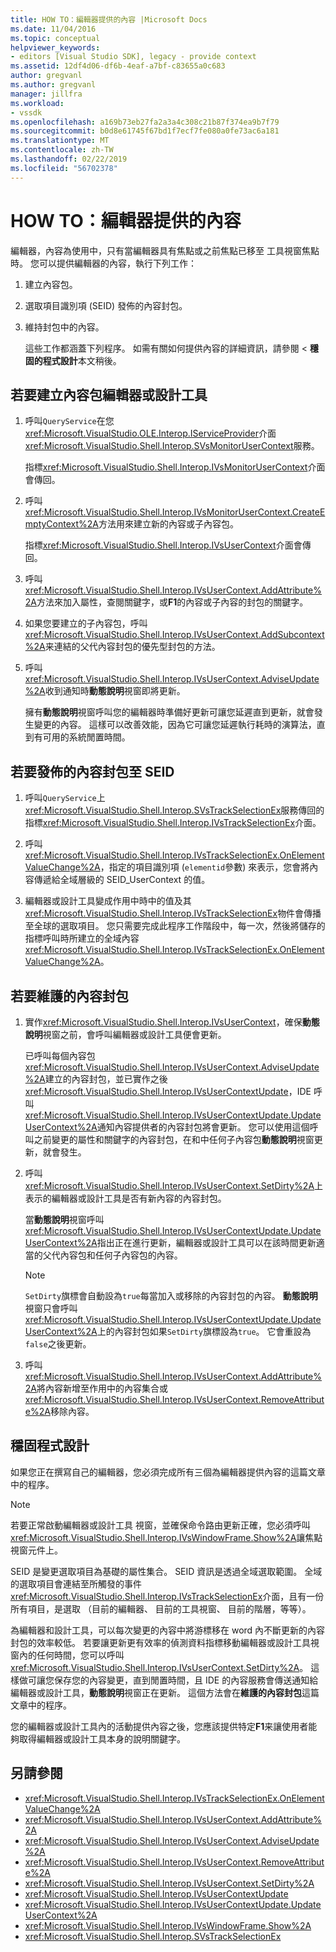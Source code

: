 ```yaml
---
title: HOW TO：編輯器提供的內容 |Microsoft Docs
ms.date: 11/04/2016
ms.topic: conceptual
helpviewer_keywords:
- editors [Visual Studio SDK], legacy - provide context
ms.assetid: 12df4d06-df6b-4eaf-a7bf-c83655a0c683
author: gregvanl
ms.author: gregvanl
manager: jillfra
ms.workload:
- vssdk
ms.openlocfilehash: a169b73eb27fa2a3a4c308c21b87f374ea9b7f79
ms.sourcegitcommit: b0d8e61745f67bd1f7ecf7fe080a0fe73ac6a181
ms.translationtype: MT
ms.contentlocale: zh-TW
ms.lasthandoff: 02/22/2019
ms.locfileid: "56702378"
---
```

# <a name="how-to-provide-context-for-editors"></a>HOW TO：編輯器提供的內容
編輯器，內容為使用中，只有當編輯器具有焦點或之前焦點已移至 工具視窗焦點時。 您可以提供編輯器的內容，執行下列工作：

1. 建立內容包。

2. 選取項目識別項 (SEID) 發佈的內容封包。

3. 維持封包中的內容。

   這些工作都涵蓋下列程序。 如需有關如何提供內容的詳細資訊，請參閱 <<c0>  **穩固的程式設計**本文稍後。

## <a name="to-create-a-context-bag-for-an-editor-or-a-designer"></a>若要建立內容包編輯器或設計工具

1.  呼叫`QueryService`在您<xref:Microsoft.VisualStudio.OLE.Interop.IServiceProvider>介面<xref:Microsoft.VisualStudio.Shell.Interop.SVsMonitorUserContext>服務。

     指標<xref:Microsoft.VisualStudio.Shell.Interop.IVsMonitorUserContext>介面會傳回。

2.  呼叫<xref:Microsoft.VisualStudio.Shell.Interop.IVsMonitorUserContext.CreateEmptyContext%2A>方法用來建立新的內容或子內容包。

     指標<xref:Microsoft.VisualStudio.Shell.Interop.IVsUserContext>介面會傳回。

3.  呼叫<xref:Microsoft.VisualStudio.Shell.Interop.IVsUserContext.AddAttribute%2A>方法來加入屬性，查閱關鍵字，或**F1**的內容或子內容的封包的關鍵字。

4.  如果您要建立的子內容包，呼叫<xref:Microsoft.VisualStudio.Shell.Interop.IVsUserContext.AddSubcontext%2A>来連結的父代內容封包的優先型封包的方法。

5.  呼叫<xref:Microsoft.VisualStudio.Shell.Interop.IVsUserContext.AdviseUpdate%2A>收到通知時**動態說明**視窗即將更新。

     擁有**動態說明**視窗呼叫您的編輯器時準備好更新可讓您延遲直到更新，就會發生變更的內容。 這樣可以改善效能，因為它可讓您延遲執行耗時的演算法，直到有可用的系統閒置時間。

## <a name="to-publish-the-context-bag-to-the-seid"></a>若要發佈的內容封包至 SEID

1.  呼叫`QueryService`上<xref:Microsoft.VisualStudio.Shell.Interop.SVsTrackSelectionEx>服務傳回的指標<xref:Microsoft.VisualStudio.Shell.Interop.IVsTrackSelectionEx>介面。

2.  呼叫<xref:Microsoft.VisualStudio.Shell.Interop.IVsTrackSelectionEx.OnElementValueChange%2A>，指定的項目識別項 (`elementid`參數) 來表示，您會將內容傳遞給全域層級的 SEID_UserContext 的值。

3.  編輯器或設計工具變成作用中時中的值及其<xref:Microsoft.VisualStudio.Shell.Interop.IVsTrackSelectionEx>物件會傳播至全球的選取項目。 您只需要完成此程序工作階段中，每一次，然後將儲存的指標呼叫時所建立的全域內容<xref:Microsoft.VisualStudio.Shell.Interop.IVsTrackSelectionEx.OnElementValueChange%2A>。

## <a name="to-maintain-the-context-bag"></a>若要維護的內容封包

1.  實作<xref:Microsoft.VisualStudio.Shell.Interop.IVsUserContext>，確保**動態說明**視窗之前，會呼叫編輯器或設計工具便會更新。

     已呼叫每個內容包<xref:Microsoft.VisualStudio.Shell.Interop.IVsUserContext.AdviseUpdate%2A>建立的內容封包，並已實作之後<xref:Microsoft.VisualStudio.Shell.Interop.IVsUserContextUpdate>，IDE 呼叫<xref:Microsoft.VisualStudio.Shell.Interop.IVsUserContextUpdate.UpdateUserContext%2A>通知內容提供者的內容封包將會更新。 您可以使用這個呼叫之前變更的屬性和關鍵字的內容封包，在和中任何子內容包**動態說明**視窗更新，就會發生。

2.  呼叫<xref:Microsoft.VisualStudio.Shell.Interop.IVsUserContext.SetDirty%2A>上表示的編輯器或設計工具是否有新內容的內容封包。

     當**動態說明**視窗呼叫<xref:Microsoft.VisualStudio.Shell.Interop.IVsUserContextUpdate.UpdateUserContext%2A>指出正在進行更新，編輯器或設計工具可以在該時間更新適當的父代內容包和任何子內容包的內容。

    > [!NOTE]
    >  `SetDirty`旗標會自動設為`true`每當加入或移除的內容封包的內容。 **動態說明** 視窗只會呼叫<xref:Microsoft.VisualStudio.Shell.Interop.IVsUserContextUpdate.UpdateUserContext%2A>上的內容封包如果`SetDirty`旗標設為`true`。 它會重設為`false`之後更新。

3.  呼叫<xref:Microsoft.VisualStudio.Shell.Interop.IVsUserContext.AddAttribute%2A>將內容新增至作用中的內容集合或<xref:Microsoft.VisualStudio.Shell.Interop.IVsUserContext.RemoveAttribute%2A>移除內容。

## <a name="robust-programming"></a>穩固程式設計
 如果您正在撰寫自己的編輯器，您必須完成所有三個為編輯器提供內容的這篇文章中的程序。

> [!NOTE]
>  若要正常啟動編輯器或設計工具 視窗，並確保命令路由更新正確，您必須呼叫<xref:Microsoft.VisualStudio.Shell.Interop.IVsWindowFrame.Show%2A>讓焦點視窗元件上。

 SEID 是變更選取項目為基礎的屬性集合。 SEID 資訊是透過全域選取範圍。 全域的選取項目會連結至所觸發的事件<xref:Microsoft.VisualStudio.Shell.Interop.IVsTrackSelectionEx>介面，且有一份所有項目，是選取 （目前的編輯器、 目前的工具視窗、 目前的階層，等等）。

 為編輯器和設計工具，可以每次變更的內容中將游標移在 word 內不斷更新的內容封包的效率較低。 若要讓更新更有效率的偵測資料指標移動編輯器或設計工具視窗內的任何時間，您可以呼叫<xref:Microsoft.VisualStudio.Shell.Interop.IVsUserContext.SetDirty%2A>。 這樣做可讓您保存您的內容變更，直到閒置時間，且 IDE 的內容服務會傳送通知給編輯器或設計工具，**動態說明**視窗正在更新。 這個方法會在**維護的內容封包**這篇文章中的程序。

 您的編輯器或設計工具內的活動提供內容之後，您應該提供特定**F1**来讓使用者能夠取得編輯器或設計工具本身的說明關鍵字。

## <a name="see-also"></a>另請參閱
- <xref:Microsoft.VisualStudio.Shell.Interop.IVsTrackSelectionEx.OnElementValueChange%2A>
- <xref:Microsoft.VisualStudio.Shell.Interop.IVsUserContext.AddAttribute%2A>
- <xref:Microsoft.VisualStudio.Shell.Interop.IVsUserContext.AdviseUpdate%2A>
- <xref:Microsoft.VisualStudio.Shell.Interop.IVsUserContext.RemoveAttribute%2A>
- <xref:Microsoft.VisualStudio.Shell.Interop.IVsUserContext.SetDirty%2A>
- <xref:Microsoft.VisualStudio.Shell.Interop.IVsUserContextUpdate>
- <xref:Microsoft.VisualStudio.Shell.Interop.IVsUserContextUpdate.UpdateUserContext%2A>
- <xref:Microsoft.VisualStudio.Shell.Interop.IVsWindowFrame.Show%2A>
- <xref:Microsoft.VisualStudio.Shell.Interop.SVsTrackSelectionEx>